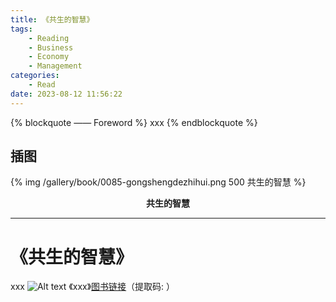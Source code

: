 ```yaml
---
title: 《共生的智慧》
tags:
	- Reading
	- Business
	- Economy
	- Management
categories:
	- Read
date: 2023-08-12 11:56:22
---
```


{% blockquote —— Foreword %}
xxx
{% endblockquote %}

<!-- more -->

## 插图
{% img /gallery/book/0085-gongshengdezhihui.png 500 共生的智慧 %}
<p align="center"><b>共生的智慧</b></p>

-----

# 《共生的智慧》

xxx
![Alt text](image.png)
《xxx》[图书链接](https://pan.baidu.com/s/)（提取码: ）